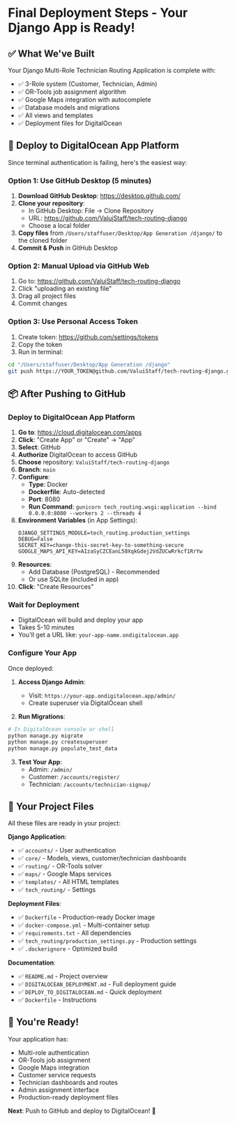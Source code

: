 # Final Deployment Steps - Your Django App is Ready!

## ✅ What We've Built

Your Django Multi-Role Technician Routing Application is complete with:

- ✅ 3-Role system (Customer, Technician, Admin)
- ✅ OR-Tools job assignment algorithm
- ✅ Google Maps integration with autocomplete
- ✅ Database models and migrations
- ✅ All views and templates
- ✅ Deployment files for DigitalOcean

## 🚀 Deploy to DigitalOcean App Platform

Since terminal authentication is failing, here's the easiest way:

### Option 1: Use GitHub Desktop (5 minutes)

1. **Download GitHub Desktop**: https://desktop.github.com/
2. **Clone your repository**:
   - In GitHub Desktop: File → Clone Repository
   - URL: https://github.com/ValuiStaff/tech-routing-django
   - Choose a local folder
3. **Copy files** from `/Users/staffuser/Desktop/App Generation /django/` to the cloned folder
4. **Commit & Push** in GitHub Desktop

### Option 2: Manual Upload via GitHub Web

1. Go to: https://github.com/ValuiStaff/tech-routing-django
2. Click "uploading an existing file"
3. Drag all project files
4. Commit changes

### Option 3: Use Personal Access Token

1. Create token: https://github.com/settings/tokens
2. Copy the token
3. Run in terminal:
```bash
cd "/Users/staffuser/Desktop/App Generation /django"
git push https://YOUR_TOKEN@github.com/ValuiStaff/tech-routing-django.git main
```

## 📦 After Pushing to GitHub

### Deploy to DigitalOcean App Platform

1. **Go to**: https://cloud.digitalocean.com/apps
2. **Click**: "Create App" or "Create" → "App"
3. **Select**: GitHub
4. **Authorize** DigitalOcean to access GitHub
5. **Choose** repository: `ValuiStaff/tech-routing-django`
6. **Branch**: `main`
7. **Configure**:
   - **Type**: Docker
   - **Dockerfile**: Auto-detected
   - **Port**: 8080
   - **Run Command**: `gunicorn tech_routing.wsgi:application --bind 0.0.0.0:8080 --workers 2 --threads 4`
8. **Environment Variables** (in App Settings):
   ```
   DJANGO_SETTINGS_MODULE=tech_routing.production_settings
   DEBUG=False
   SECRET_KEY=change-this-secret-key-to-something-secure
   GOOGLE_MAPS_API_KEY=AIzaSyCZCEanL50XqkGdej2VdZUCwRrkcf1RrYw
   ```
9. **Resources**: 
   - Add Database (PostgreSQL) - Recommended
   - Or use SQLite (included in app)
10. **Click**: "Create Resources"

### Wait for Deployment

- DigitalOcean will build and deploy your app
- Takes 5-10 minutes
- You'll get a URL like: `your-app-name.ondigitalocean.app`

### Configure Your App

Once deployed:

1. **Access Django Admin**:
   - Visit: `https://your-app.ondigitalocean.app/admin/`
   - Create superuser via DigitalOcean shell

2. **Run Migrations**:
```bash
# In DigitalOcean console or shell
python manage.py migrate
python manage.py createsuperuser
python manage.py populate_test_data
```

3. **Test Your App**:
   - Admin: `/admin/`
   - Customer: `/accounts/register/`
   - Technician: `/accounts/technician-signup/`

## 📁 Your Project Files

All these files are ready in your project:

**Django Application**:
- ✅ `accounts/` - User authentication
- ✅ `core/` - Models, views, customer/technician dashboards
- ✅ `routing/` - OR-Tools solver
- ✅ `maps/` - Google Maps services
- ✅ `templates/` - All HTML templates
- ✅ `tech_routing/` - Settings

**Deployment Files**:
- ✅ `Dockerfile` - Production-ready Docker image
- ✅ `docker-compose.yml` - Multi-container setup
- ✅ `requirements.txt` - All dependencies
- ✅ `tech_routing/production_settings.py` - Production settings
- ✅ `.dockerignore` - Optimized build

**Documentation**:
- ✅ `README.md` - Project overview
- ✅ `DIGITALOCEAN_DEPLOYMENT.md` - Full deployment guide
- ✅ `DEPLOY_TO_DIGITALOCEAN.md` - Quick deployment
- ✅ `Dockerfile` - Instructions

## 🎉 You're Ready!

Your application has:
- Multi-role authentication
- OR-Tools job assignment
- Google Maps integration
- Customer service requests
- Technician dashboards and routes
- Admin assignment interface
- Production-ready deployment files

**Next**: Push to GitHub and deploy to DigitalOcean! 🚀

